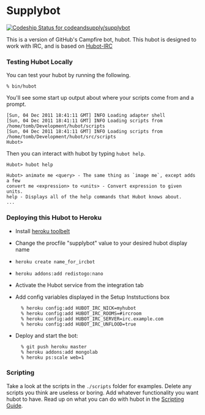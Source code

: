 # Supplybot

[ ![Codeship Status for codeandsupply/supplybot](https://www.codeship.io/projects/201a10e0-f564-0131-7f42-6ac409f91479/status)](https://www.codeship.io/projects/28292)

This is a version of GitHub's Campfire bot, hubot. This hubot is designed to work with IRC, and is based on [Hubot-IRC](https://github.com/nandub/hubot-irc)

### Testing Hubot Locally

You can test your hubot by running the following.

    % bin/hubot

You'll see some start up output about where your scripts come from and a
prompt.

    [Sun, 04 Dec 2011 18:41:11 GMT] INFO Loading adapter shell
    [Sun, 04 Dec 2011 18:41:11 GMT] INFO Loading scripts from /home/tomb/Development/hubot/scripts
    [Sun, 04 Dec 2011 18:41:11 GMT] INFO Loading scripts from /home/tomb/Development/hubot/src/scripts
    Hubot>

Then you can interact with hubot by typing `hubot help`.

    Hubot> hubot help

    Hubot> animate me <query> - The same thing as `image me`, except adds a few
    convert me <expression> to <units> - Convert expression to given units.
    help - Displays all of the help commands that Hubot knows about.
    ...

### Deploying this Hubot to Heroku

- Install [heroku toolbelt](https://toolbelt.heroku.com/)
- Change the procfile "supplybot" value to your desired hubot display name
- `heroku create name_for_ircbot`
- `heroku addons:add redistogo:nano`
- Activate the Hubot service from the integration tab
- Add config variables displayed in the Setup Inststuctions box

        % heroku config:add HUBOT_IRC_NICK=myhubot
        % heroku config:add HUBOT_IRC_ROOMS=#ircroom
        % heroku config:add HUBOT_IRC_SERVER=irc.example.com
        % heroku config:add HUBOT_IRC_UNFLOOD=true

- Deploy and start the bot:

        % git push heroku master
        % heroku addons:add mongolab
        % heroku ps:scale web=1

### Scripting

Take a look at the scripts in the `./scripts` folder for examples.
Delete any scripts you think are useless or boring.  Add whatever functionality you
want hubot to have. Read up on what you can do with hubot in the [Scripting Guide](https://github.com/github/hubot/blob/master/docs/scripting.md).
